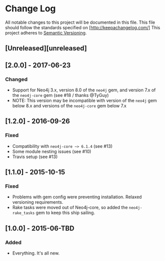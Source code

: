 # Change Log
All notable changes to this project will be documented in this file.
This file should follow the standards specified on [http://keepachangelog.com/]
This project adheres to [Semantic Versioning](http://semver.org/).

## [Unreleased][unreleased]

## [2.0.0] - 2017-06-23

### Changed

- Support for Neo4j 3.x, version 8.0 of the `neo4j` gem, and version 7.x of the `neo4j-core` gem (see #18 / thanks @TyGuy)
- NOTE: This version may be incompatible with version of the `neo4j` gem below 8.x and versions of the `neo4j-core` gem below 7.x

## [1.2.0] - 2016-09-26

### Fixed

- Compatibility with `neo4j-core ~> 6.1.4` (see #13)
- Some module nesting issues (see #10)
- Travis setup (see #13)

## [1.1.0] - 2015-10-15

### Fixed

- Problems with gem config were preventing installation. Relaxed versioning requirements.
- Rake tasks were moved out of Neo4j-core, so added the `neo4j-rake_tasks` gem to keep this ship sailing.

## [1.0.0] - 2015-06-TBD

### Added
- Everything. It's all new.
